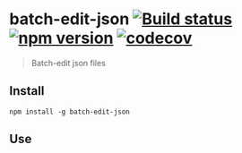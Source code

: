 # batch-edit-json [![Build status](https://travis-ci.org/EricCrosson/batch-edit-json.svg?branch=master)](https://travis-ci.org/EricCrosson/batch-edit-json) [![npm version](https://img.shields.io/npm/v/batch-edit-json.svg)](https://npmjs.org/package/batch-edit-json) [![codecov](https://codecov.io/gh/EricCrosson/batch-edit-json/branch/master/graph/badge.svg)](https://codecov.io/gh/EricCrosson/batch-edit-json)

> Batch-edit json files

## Install

```shell
npm install -g batch-edit-json
```

## Use

